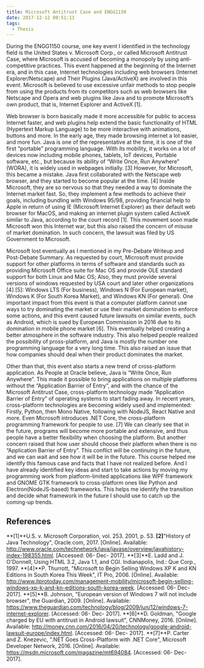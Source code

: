 ```yaml
---
title: Microsoft Antitrust Case and ENGG1150
date: 2017-12-12 00:51:13
tags:
  - Thesis
---
```

During the ENGG1150 course, one key event I identified in the technology field is the United States v. Microsoft Corp., or called Microsoft Antitrust Case, where Microsoft is accused of becoming a monopoly by using anti-competitive practices. This event happened at the beginning of the Internet era, and in this case, Internet technologies including web browsers (Internet Explorer/Netscape) and Their Plugins (Java/ActiveX) are involved in this event. Microsoft is believed to use excessive unfair methods to stop people from using the products from its competitors such as web browsers like Netscape and Opera and web plugins like Java and to promote Microsoft’s own product, that is, Internet Explorer and ActiveX [1].
<!--more-->
Web browser is born basically made it more accessible for public to access Internet faster, and web plugins help extend the basic functionality of HTML (Hypertext Markup Language) to be more interactive with animations, buttons and more. In the early age, they made browsing internet a lot easier, and more fun. Java is one of the representative at the time, it is one of the first “portable” programming language. With its mobility, it works on a lot of devices now including mobile phones, tablets, IoT devices, Portable software, etc., but because its ability of “Write Once, Run Anywhere” (WORA), it is widely used in webpages initially. [3] However, for Microsoft, this became a mistake. Java first collaborated with the Netscape web browser, and they started to become popular at the time. [4] Inside Microsoft, they are so nervous so that they needed a way to dominate the Internet market fast. So, they implement a few methods to achieve their goals, including bundling with Windows 95/98, providing financial help to Apple in return of using IE (Microsoft Internet Explorer) as their default web browser for MacOS, and making an internet plugin system called ActiveX similar to Java, according to the court record [1]. This movement soon made Microsoft won this Internet war, but this also raised the concern of misuse of market domination. In such concern, the lawsuit was filed by US Government to Microsoft. 

Microsoft lost eventually as I mentioned in my Pre-Debate Writeup and Post-Debate Summary. As requested by court, Microsoft must provide support for other platforms in terms of software and standards such as providing Microsoft Office suite for Mac OS and provide OLE standard support for both Linux and Mac OS; Also, they must provide several versions of windows requested by USA court and later other organizations [4] [5]: Windows LTS (For business), Windows N (For European market), Windows K (For South Korea Market), and Windows KN (For general). One important impact from this event is that a computer platform cannot use ways to try dominating the market or use their market domination to enforce some actions, and this event caused future lawsuits on similar events, such as Android, which is sued by European Commission in 2016 due to its domination in mobile phone market [6]. This eventually helped creating a better atmosphere in the software industry. This also helped people realized the possibility of pross-platform, and Java is mostly the number one programming language for a very long time. This also raised an issue that how companies should deal when their product dominates the market. 

Other than that, this event also starts a new trend of cross-platform application.  As People at Oracle believe, Java is “Write Once, Run Anywhere”. This made it possible to bring applications on multiple platforms without the “Application Barrier of Entry”, and with the chance of the Microsoft Antitrust Case, cross-platform technology made “Application Barrier of Entry” of operating systems to start fading away. In recent years, cross-platform technologies are becoming widely used and implemented: Firstly, Python, then Mono Native, following with NodeJS, React Native and more. Even Microsoft introduces .NET Core, the cross-platform programming framework for people to use. [7] We can clearly see that in the future, programs will become more portable and extensive, and thus people have a better flexibility when choosing the platform. But another concern raised that how user should choose their platform when there is no “Application Barrier of Entry”.  This conflict will be continuing in the future, and we can wait and see how it will be in the future.
This course helped me identify this famous case and facts that I have not realized before. And I have already identified key ideas and start to take actions by moving my programming work from platform-limited applications like WPF framework and GNOME GTK framework to cross-platform ones like Python and Electron(NodeJS-based) frameworks. This helps me identify the transition and decide what framework in the future I should use to catch up the coming-up trends.

## References
**[1]**U.S. v. Microsoft Corporation, vol. 253. 2001, p. 53.
**[2]**"History of Java Technology", Oracle.com, 2017. [Online]. Available: http://www.oracle.com/technetwork/java/javase/overview/javahistory-index-198355.html. [Accessed: 06- Dec- 2017].
**[3]**E. Ladd and J. O'Donnell, Using HTML 3.2, Java 1.1, and CGI. Indianapolis, Ind.: Que Corp., 1997.
**[4]**P. Thurrott, "Microsoft to Begin Selling Windows XP K and KN Editions in South Korea This Week", IT Pro, 2006. [Online]. Available: http://www.itprotoday.com/management-mobility/microsoft-begin-selling-windows-xp-k-and-kn-editions-south-korea-week. [Accessed: 06- Dec- 2017].
**[5]**B. Johnson, "European version of Windows 7 will not include browser", the Guardian, 2009. [Online]. Available: https://www.theguardian.com/technology/blog/2009/jun/12/windows-7-internet-explorer. [Accessed: 06- Dec- 2017].
**[6]**D. Goldman, "Google charged by EU with antitrust in Android lawsuit", CNNMoney, 2016. [Online]. Available: http://money.cnn.com/2016/04/20/technology/google-android-lawsuit-europe/index.html. [Accessed: 06- Dec- 2017].
**[7]**P. Carter and Z. Knezevic, ".NET Goes Cross-Platform with .NET Core", Microsoft Developer Network, 2016. [Online]. Available: https://msdn.microsoft.com/magazine/mt694084. [Accessed: 06- Dec- 2017].
